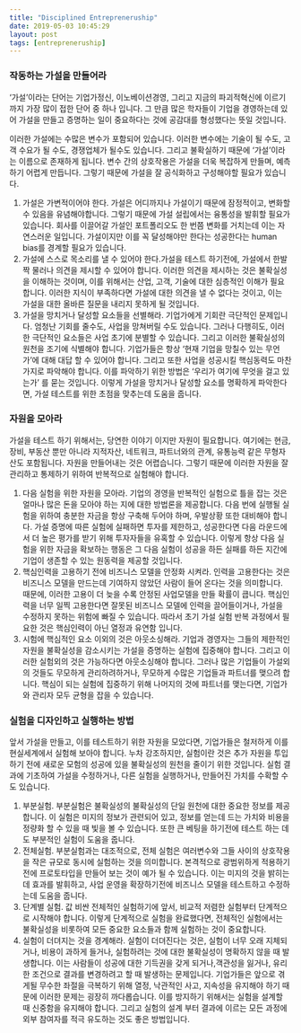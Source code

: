 ```yaml
---
title: "Disciplined Entrepreneruship"
date: 2019-05-03 10:45:29
layout: post
tags: [entrepreneruship]
---
```


### 작동하는 가설을 만들어라

‘가설’이라는 단어는 기업가정신, 이노베이션경영, 그리고 지금의 파괴적혁신에 이르기까지 가장 많이 접한 단어 중 하나 입니다. 그 만큼 많은 학자들이 기업을 경영하는데 있어 가설을 만들고 증명하는 일이 중요하다는 것에 공감대를 형성했다는 뜻일 것입니다.

이러한 가설에는 수많은 변수가 포함되어 있습니다. 이러한 변수에는 기술이 될 수도, 고객 수요가 될 수도, 경쟁업체가 될수도 있습니다. 그리고 불확실하기 때문에 ‘가설’이라는 이름으로 존재하게 됩니다. 변수 간의 상호작용은 가설을 더욱 복잡하게 만들며, 예측하기 어렵게 만듭니다. 그렇기 때문에 가설을 잘 공식화하고 구성해야할 필요가 있습니다.

1. 가설은 가변적이어야 한다. 가설은 어디까지나 가설이기 때문에 잠정적이고, 변화할 수 있음을 유념해야합니다. 그렇기 때문에 가설 설립에서는 융통성을 발휘할 필요가 있습니다. 회사를 이끌어갈 가설인 포트폴리오도 한 번쯤 변화를 거치는데 이는 자연스러운 일입니다. 가설이지만 이를 꼭 달성해야만 한다는 성공한다는 human bias를 경계할 필요가 있습니다.
2. 가설에 스스로 목소리를 낼 수 있어야 한다.가설을 테스트 하기전에, 가설에서 한발짝 물러나 의견을 제시할 수 있어야 합니다. 이러한 의견을 제시하는 것은 불확실성을 이해하는 것이며, 이를 위해서는 산업, 고객, 기술에 대한 심층적인 이해가 필요합니다. 이러한 지식이 부족하다면 가설에 대한 의견을 낼 수 없다는 것이고, 이는 가설을 대한 올바른 질문을 내리지 못하게 될 것입니다.
3. 가설을 망치거나 달성할 요소들을 선별해라. 기업가에게 기회란 극단적인 문제입니다. 엄청난 기회를 줄수도, 사업을 망쳐버릴 수도 있습니다. 그러나 다행히도, 이러한 극단적인 요소들은 사업 초기에 분별할 수 있습니다. 그리고 이러한 불확실성의 원천을 조기에 식별해야 합니다. 기업가들은 항상 ‘현재 기업을 망칠수 있는 무언가’에 대해 대답 할 수 있어야 합니다. 그리고 또한 사업을 성공시킬 핵심동력도 마찬가지로 파악해야 합니다. 이를 파악하기 위한 방법은 ‘우리가 여기에 무엇을 걸고 있는가’ 를 묻는 것입니다. 이렇게 가설을 망치거나 달성할 요소를 명확하게 파악한다면, 가설 테스트를 위한 초점을 맞추는데 도움을 줍니다.

### 자원을 모아라

가설을 테스트 하기 위해서는, 당연한 이야기 이지만 자원이 필요합니다. 여기에는 현금, 장비, 부동산 뿐만 아니라 지적자산, 네트워크, 파트너와의 관계, 유통능력 같은 무형자산도 포함됩니다. 자원을 만들어내는 것은 어렵습니다. 그렇기 때문에 이러한 자원을 잘 관리하고 통제하기 위하여 반복적으로 실험해야 합니다.

1. 다음 실험을 위한 자원을 모아라. 기업의 경영을 반복적인 실험으로 틀을 잡는 것은 얼마나 많은 돈을 모아야 하는 지에 대한 방법론을 제공합니다. 다음 번에 실행될 실험을 위하여 충분한 자금을 항상 구축해 두어야 하며, 우발상황 또한 대비해야 합니다. 가설 증명에 따른 실험에 실패하면 투자를 제한하고, 성공한다면 다음 라운드에서 더 높은 평가를 받기 위해 투자자들을 유혹할 수 있습니다. 이렇게 항상 다음 실험을 위한 자금을 확보하는 행동은 그 다음 실험이 성공을 하든 실패를 하든 지간에 기업이 생존할 수 있는 원동력을 제공할 것입니다.
2. 핵심인력을 고용하기 전에 비즈니스 모델을 안정화 시켜라. 인력을 고용한다는 것은 비즈니스 모델을 만드는데 기여하지 않았던 사람이 들어 온다는 것을 의미합니다. 때문에, 이러한 고용이 더 늦을 수록 안정된 사업모델을 만들 확률이 큽니다. 핵심인력을 너무 일찍 고용한다면 잘못된 비즈니스 모델에 인력을 끌어들이거나,  가설을 수정하지 못하는 위험에 빠질 수 있습니다. 따라서 초기 가설 실험 반복 과정에서 필요한 것은 핵심인력이 아닌 열정과 유연함 입니다. 
3. 시험에 핵심적인 요소 이외의 것은 아웃소싱해라. 기업과 경영자는 그들의 제한적인 자원을 불확실성을 감소시키는 가설을 증명하는 실험에 집중해야 합니다. 그리고 이러한 실험외의 것은 가능하다면 아웃소싱해야 합니다. 그러나 많은 기업들이 가설외의 것들도 무모하게 관리하려하거나, 무모하게 수많은 기업들과 파트너를 맺으려 합니다. 핵심이 되는 실험에 집중하기 위해 나머지의 것에 파트너를 맺는다면, 기업가와 관리자 모두 균형을 잡을 수 있습니다.

### 실험을 디자인하고 실행하는 방법

앞서 가설을 만들고, 이를 테스트하기 위한 자원을 모았다면, 기업가들은 철저하게 이를 현실세계에서 실험해 보아야 합니다. 누차 강조하지만, 실험이란 것은 추가 자원을 투입하기 전에 새로운 모험의 성공에 있을 불확실성의 원천을 줄이기 위한 것입니다. 실험 결과에 기초하여 가설을 수정하거나, 다른 실험을 실행하거나, 만들어진 가치를 수확할 수 도 있습니다.

1. 부분실험. 부분실험은 불확실성의 불확실성의 단일 원천에 대한 중요한 정보를 제공합니다. 이 실험은 미지의 정보가 관련되어 있고, 정보를 얻는데 드는 가치와 비용을 정량화 할 수 있을 때 빛을 볼 수 있습니다. 또한 큰 베팅을 하기전에 테스트 하는 데도 부분적인 실험이 도움을 줍니다.
2. 전체실험. 부분실험과는 대조적으로, 전체 실험은 여러변수와 그들 사이의 상호작용을 작은 규모로 동시에 실험하는 것을 의미합니다. 본격적으로 광범위하게 적용하기 전에 프로토타입을 만들어 보는 것이 예가 될 수 있습니다. 이는 미지의 것을 밝히는데 효과를 발휘하고, 사업 운영을 확장하기전에 비즈니스 모델을 테스트하고 수정하는데 도움을 줍니다.
3. 단계별 실험. 값 비싼 전체적인 실험하기에 앞서, 비교적 저렴한 실험부터 단계적으로 시작해야 합니다. 이렇게 단계적으로 실험을 완료했다면, 전체적인 실험에서는 불확실성을 비롯하여 모든 중요한 요소들과 함께 실험하는 것이 중요합니다.
4. 실험이 더뎌지는 것을 경계해라. 실험이 더뎌진다는 것은, 실험이 너무 오래 지체되거나, 비용이 과하게 들거나, 실험하려는 것에 대한 불확실성이 명확하지 않을 때 발생합니다. 이는 사람들이 성공에 대한 기득권을 갖게 되거나,객관성을 잃거나, 유리한 조건으로 결과를 변경하려고 할 때 발생하는 문제입니다. 기업가들은 앞으로 겪게될 무수한 좌절을 극복하기 위해 열정, 낙관적인 사고, 지속성을 유지해야 하기 때문에 이러한 문제는 굉장히 까다롭습니다. 이를 방지하기 위해서는 실험을 설계할 때 신중함을 유지해야 합니다.  그리고 실험의 설계 부터 결과에 이르는 모든 과정에 외부 참여자를 적극 유도하는 것도 좋은 방법입니다.
